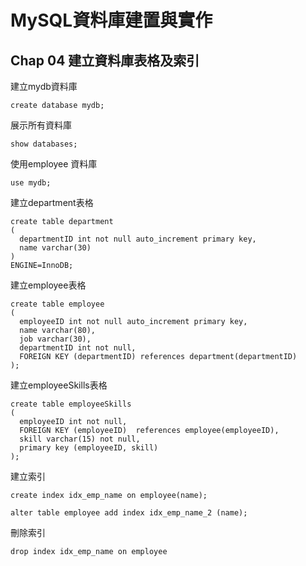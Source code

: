 # MySQL資料庫建置與實作

## Chap 04 建立資料庫表格及索引
建立mydb資料庫
```mysql
create database mydb;
```
展示所有資料庫
```mysql
show databases;
```
使用employee 資料庫
```mysql
use mydb;
```
建立department表格
```mysql
create table department
(  
  departmentID int not null auto_increment primary key,
  name varchar(30)
) 
ENGINE=InnoDB;
```
建立employee表格
```mysql
create table employee
(
  employeeID int not null auto_increment primary key,
  name varchar(80),
  job varchar(30),
  departmentID int not null,
  FOREIGN KEY (departmentID) references department(departmentID)
);
```
建立employeeSkills表格
```mysql
create table employeeSkills
(
  employeeID int not null,
  FOREIGN KEY (employeeID)  references employee(employeeID),
  skill varchar(15) not null,
  primary key (employeeID, skill)
);
```

建立索引
```mysql
create index idx_emp_name on employee(name);
```
```mysql
alter table employee add index idx_emp_name_2 (name);
```

刪除索引
```mysql
drop index idx_emp_name on employee
```

